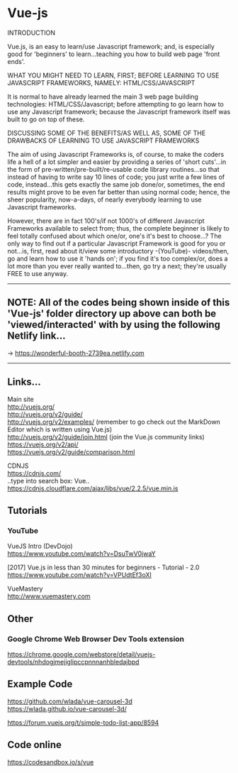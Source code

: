 # Vue-js

INTRODUCTION  

Vue.js, is an easy to learn/use Javascript framework; and, is especially good for 'beginners' to learn...teaching you how to build web page 'front ends'.

WHAT YOU MIGHT NEED TO LEARN, FIRST; BEFORE LEARNING TO USE JAVASCRIPT FRAMEWORKS, NAMELY: HTML/CSS/JAVASCRIPT  

It is normal to have already learned the main 3 web page building technologies: HTML/CSS/Javascript; before attempting to go learn how to use any Javascript framework; because the Javascript framework itself was built to go on top of these.

DISCUSSING SOME OF THE BENEFITS/AS WELL AS, SOME OF THE DRAWBACKS OF LEARNING TO USE JAVASCRIPT FRAMEWORKS  

The aim of using Javascript Frameworks is, of course, to make the coders life a hell of a lot simpler and easier by providing a series of 'short cuts'...in the form of pre-written/pre-built/re-usable code library routines...so that instead of having to write say 10 lines of code; you just write a few lines of code, instead...this gets exactly the same job done/or, sometimes, the end results might prove to be even far better than using normal code; hence, the sheer popularity, now-a-days, of nearly everybody learning to use Javascript frameworks. 

However, there are in fact 100's/if not 1000's of different Javascript Frameworks available to select from; thus, the complete beginner is likely to feel totally confused about which one/or, one's it's best to choose...? The only way to find out if a particular Javascript Framework is good for you or not...is, first, read about it/view some introductory -(YouTube)- videos/then, go and learn how to use it 'hands on'; if you find it's too complex/or, does a lot more than you ever really wanted to...then, go try a next; they're usually FREE to use anyway.

-----

## NOTE: All of the codes being shown inside of this 'Vue-js' folder directory up above can both be 'viewed/interacted' with by using the following Netlify link...

-> https://wonderful-booth-2739ea.netlify.com  

-----

## Links...

Main site  
http://vuejs.org/  
http://vuejs.org/v2/guide/  
http://vuejs.org/v2/examples/  (remember to go check out the MarkDown Editor which is written using Vue.js)    
http://vuejs.org/v2/guide/join.html  (join the Vue.js community links)  
https://vuejs.org/v2/api/  
https://vuejs.org/v2/guide/comparison.html  


CDNJS   
https://cdnjs.com/  
..type into search box: Vue..  
https://cdnjs.cloudflare.com/ajax/libs/vue/2.2.5/vue.min.js  

## Tutorials

### YouTube

VueJS Intro (DevDojo)  
https://www.youtube.com/watch?v=DsuTwV0jwaY  

[2017] Vue.js in less than 30 minutes for beginners - Tutorial - 2.0  
https://www.youtube.com/watch?v=VPUdtEf3oXI  

VueMastery  
http://www.vuemastery.com  

## Other

### Google Chrome Web Browser Dev Tools extension

https://chrome.google.com/webstore/detail/vuejs-devtools/nhdogjmejiglipccpnnnanhbledajbpd  

## Example Code

https://github.com/wlada/vue-carousel-3d   
https://wlada.github.io/vue-carousel-3d/  

https://forum.vuejs.org/t/simple-todo-list-app/8594  

## Code online

https://codesandbox.io/s/vue  

